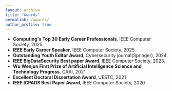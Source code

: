 ```yaml
---
layout: archive
title: "Awards"
permalink: /awards/
author_profile: true
---
```


* **Computing's Top 30 Early Career Professionals**, IEEE Computer Society, 2025
* **IEEE Early Career Speaker**, IEEE Computer Society, 2025.
* **Outstanding Youth Editor Award**, Cybersecurity journal(Springer), 2024
* **IEEE BigDataSecurity Best paper Award**, IEEE Computer Society, 2023.
* **Wu Wenjun First Prize of Artificial Intelligence Science and Technology Progress**, CAAI, 2021
* **Excellent Doctoral Dissertation Award**,  UESTC, 2021
* **IEEE ICPADS Best Paper Award**, IEEE Computer Society, 2020

   
